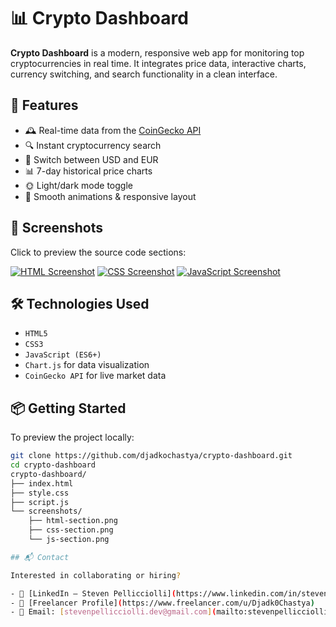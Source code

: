 # 📊 Crypto Dashboard

**Crypto Dashboard** is a modern, responsive web app for monitoring top cryptocurrencies in real time. It integrates price data, interactive charts, currency switching, and search functionality in a clean interface.

## 🚀 Features

- 🕰️ Real-time data from the [CoinGecko API](https://www.coingecko.com/)
- 🔍 Instant cryptocurrency search
- 💱 Switch between USD and EUR
- 📊 7-day historical price charts
- 🌞 Light/dark mode toggle
- 🎨 Smooth animations & responsive layout

## 📸 Screenshots

Click to preview the source code sections:

[![HTML Screenshot](screenshots/html-section.png)](screenshots/html-section.png)
[![CSS Screenshot](screenshots/css-section.png)](screenshots/css-section.png)
[![JavaScript Screenshot](screenshots/js-section.png)](screenshots/js-section.png)

## 🛠️ Technologies Used

- `HTML5`
- `CSS3`
- `JavaScript (ES6+)`
- `Chart.js` for data visualization
- `CoinGecko API` for live market data


## 📦 Getting Started

To preview the project locally:

```bash
git clone https://github.com/djadkochastya/crypto-dashboard.git
cd crypto-dashboard
crypto-dashboard/
├── index.html
├── style.css
├── script.js
└── screenshots/
    ├── html-section.png
    ├── css-section.png
    └── js-section.png

## 📬 Contact

Interested in collaborating or hiring?

- 🔗 [LinkedIn – Steven Pellicciolli](https://www.linkedin.com/in/steven-pellicciolli-29133735a)
- 💼 [Freelancer Profile](https://www.freelancer.com/u/Djadk0Chastya)
- 📧 Email: [stevenpellicciolli.dev@gmail.com](mailto:stevenpellicciolli.dev@gmail.com)
